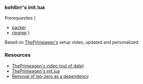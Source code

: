 ### kohlbrr's init.lua
Prerequesites {
- [packer](https://github.com/wbthomason/packer.nvim)
- [ripgrep](https://github.com/BurntSushi/ripgrep)
}

Based on [ThePrimeagen's](https://github.com/ThePrimeagen) setup video, updated and personalized

### Resources
- [ThePrimeagen's video (out of date)](https://www.youtube.com/watch?v=w7i4amO_zaE)
- [ThePrimeagen's init.lua](https://github.com/ThePrimeagen/init.lua)
- [Removal of lsp-zero as a dependency](https://lsp-zero.netlify.app/v3.x/blog/theprimeagens-config-from-2022.html)
